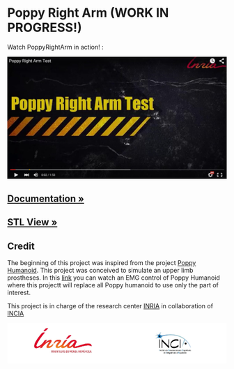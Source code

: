 # Poppy Right Arm (WORK IN PROGRESS!)

Watch PoppyRightArm in action! :

[![Little red ridning hood](doc/img/video.jpg)](https://www.youtube.com/watch?v=47-JBuZhTWU&feature=youtu.be "Little red riding hood - Click to Watch!")

## [Documentation »](https://github.com/poppy-project/poppy-6dof-right-arm/blob/master/doc/README.md)
## [STL View »](doc/stl/PoppyRightArm.STL)

## Credit

The beginning of this project was inspired from the project [Poppy Humanoid](https://www.poppy-project.org/?lang=fr). This project was conceived to simulate an upper limb prostheses. In this [link](https://vimeo.com/134840606) you can watch an EMG control of Poppy Humanoid where this projectt will replace all Poppy humanoid to use only the part of interest.

This project is in charge of the research center [INRIA](http://www.inria.fr/centre/bordeaux) in collaboration of [INCIA](http://www.incia.u-bordeaux1.fr/)


![credits](doc/img/credits.jpg)
